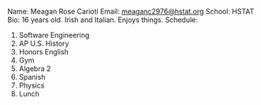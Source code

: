 Name: Meagan Rose Carioti
Email: meaganc2976@hstat.org
School: HSTAT
Bio: 16 years old. Irish and Italian. Enjoys things.
Schedule: 
1. Software Engineering
2. AP U.S. History
3. Honors English
4. Gym
5. Algebra 2
6. Spanish
7. Physics
8. Lunch